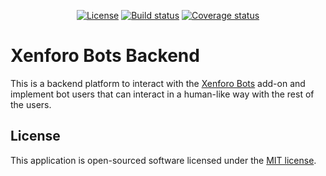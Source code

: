 <p align="center">
<a href="https://opensource.org/licenses/MIT"><img src="https://img.shields.io/badge/License-MIT-green.svg" alt="License"></a>
<a href="https://github.com/olml89/Xenforo-Bots-Backend"><img src="https://github.com/olml89/Xenforo-Bots-Backend/actions/workflows/test.yml/badge.svg" alt="Build status"></a>
<a href="https://codecov.io/gh/olml89/Xenforo-Bots-Backend"><img src="https://codecov.io/gh/olml89/Xenforo-Bots-Backend/branch/master/graph/badge.svg?token=SL6ANXRH0A" alt="Coverage status"></a>
</p>

# Xenforo Bots Backend

This is a backend platform to interact with the
[Xenforo Bots](https://github.com/olml89/Xenforo-Bots)
add-on and implement bot users that can interact in a human-like way with the rest of the users.

## License

This application is open-sourced software licensed under the [MIT license](https://opensource.org/licenses/MIT).
